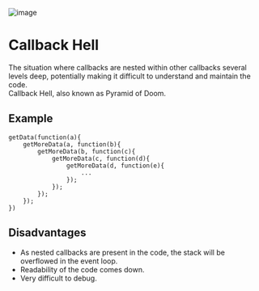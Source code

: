 ![image](https://colintoh.com/content/blog/10-staying-sane-with-asynchronous-programming-promises-and-generators/callback.gif)  
# Callback Hell
The situation where callbacks are nested within other callbacks several levels deep, potentially making it difficult to understand and maintain the code.  
Callback Hell, also known as Pyramid of Doom.  
## Example
```
getData(function(a){  
    getMoreData(a, function(b){
        getMoreData(b, function(c){ 
            getMoreData(c, function(d){ 
                getMoreData(d, function(e){ 
                    ...
                });
            });
        });
    });
})
```
## Disadvantages
* As nested callbacks are present in the code, the stack will be overflowed in the event loop.
* Readability of the code comes down.
* Very difficult to debug.
